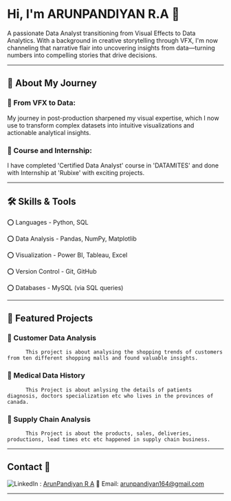# Hi, I'm ARUNPANDIYAN R.A 👋

A passionate Data Analyst transitioning from Visual Effects to Data Analytics. With a background in creative storytelling through VFX, I'm now channeling that narrative flair into uncovering insights from data—turning numbers into compelling stories that drive decisions.

---

 ## 📜 About My Journey
 
 ### 🔹 From VFX to Data: 
My journey in post-production sharpened my visual expertise, which I now use to transform complex datasets into intuitive visualizations and actionable analytical insights.

 ### 🔹 Course and Internship: 
 I have completed 'Certified Data Analyst' course in 'DATAMITES' and done with Internship at 'Rubixe' with exciting projects.

---

 ## 🛠 Skills & Tools
 
 ⭕ Languages - Python, SQL
 
 ⭕ Data Analysis - Pandas, NumPy, Matplotlib
 
 ⭕ Visualization - Power BI, Tableau, Excel
 
 ⭕ Version Control - Git, GitHub
 
 ⭕ Databases - MySQL (via SQL queries)

---

## 🧩 Featured Projects

### 📍 Customer Data Analysis
          This project is about analysing the shopping trends of customers from ten different shopping malls and found valuable insights. 

### 📍 Medical Data History
          This Project is about anlysing the details of patients diagnosis, doctors specialization etc who lives in the provinces of canada.

### 📍 Supply Chain Analysis
          This Project is about the products, sales, deliveries, productions, lead times etc etc happened in supply chain business.      

---

## Contact 🤝

![LinkedIn](https://img.shields.io/badge/linkedin-%230077B5.svg?style=for-the-badge&logo=linkedin&logoColor=white) : [ArunPandiyan R A](https://www.linkedin.com/in/arunpandiyanofficial/)
📧 Email: arunpandiyan164@gmail.com

---
